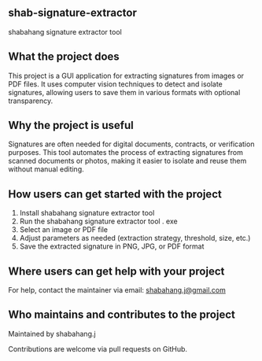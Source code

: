 ## shab-signature-extractor
shabahang signature extractor tool

## What the project does

This project is a GUI application for extracting signatures from images or PDF files. It uses computer vision techniques to detect and isolate signatures, allowing users to save them in various formats with optional transparency.

## Why the project is useful

Signatures are often needed for digital documents, contracts, or verification purposes. This tool automates the process of extracting signatures from scanned documents or photos, making it easier to isolate and reuse them without manual editing.

## How users can get started with the project

1. Install shabahang signature extractor tool
2. Run the shabahang signature extractor tool . exe
3. Select an image or PDF file
4. Adjust parameters as needed (extraction strategy, threshold, size, etc.)
5. Save the extracted signature in PNG, JPG, or PDF format

## Where users can get help with your project

For help, contact the maintainer via email: shabahang.j@gmail.com

## Who maintains and contributes to the project

Maintained by shabahang.j

Contributions are welcome via pull requests on GitHub.

